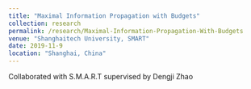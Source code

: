 ```yaml
---
title: "Maximal Information Propagation with Budgets"
collection: research
permalink: /research/Maximal-Information-Propagation-With-Budgets
venue: "Shanghaitech University, SMART"
date: 2019-11-9
location: "Shanghai, China"
---
```

Collaborated with S.M.A.R.T supervised by Dengji Zhao


